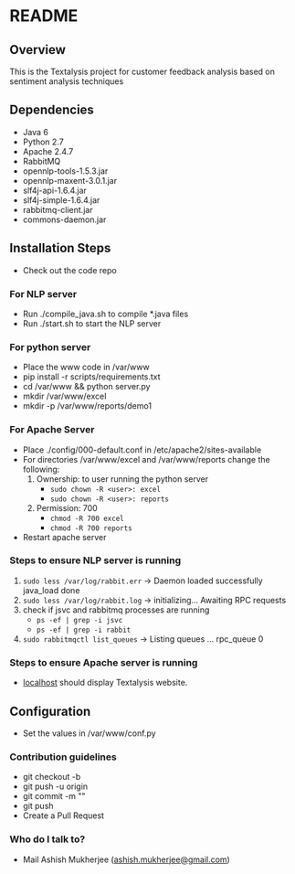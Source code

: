 # README #

## Overview

This is the Textalysis project for customer feedback analysis based on sentiment analysis techniques

## Dependencies

* Java 6
* Python 2.7
* Apache 2.4.7
* RabbitMQ
* opennlp-tools-1.5.3.jar
* opennlp-maxent-3.0.1.jar
* slf4j-api-1.6.4.jar
* slf4j-simple-1.6.4.jar
* rabbitmq-client.jar
* commons-daemon.jar

## Installation Steps

* Check out the code repo

### For NLP server ###

* Run ./compile_java.sh to compile *.java files
* Run ./start.sh to start the NLP server

### For python server ###

* Place the www code in /var/www 
* pip install -r scripts/requirements.txt
* cd /var/www && python server.py
* mkdir /var/www/excel
* mkdir -p /var/www/reports/demo1

### For Apache Server ###

* Place ./config/000-default.conf in /etc/apache2/sites-available
* For directories /var/www/excel and /var/www/reports change the following:
    1. Ownership: to user running the python server
        * ```sudo chown -R <user>: excel```
        * ```sudo chown -R <user>: reports```
    2. Permission: 700
        * ```chmod -R 700 excel```
        * ```chmod -R 700 reports```
* Restart apache server

### Steps to ensure NLP server is running ###

1. ```sudo less /var/log/rabbit.err``` -> Daemon loaded successfully java_load done
2. ```sudo less /var/log/rabbit.log``` -> initializing... Awaiting RPC requests
3. check if jsvc and rabbitmq processes are running
    * ```ps -ef | grep -i jsvc```
    * ```ps -ef | grep -i rabbit```
4. ```sudo rabbitmqctl list_queues``` -> Listing queues ... rpc_queue   0

### Steps to ensure Apache server is running ###

* [localhost](http://localhost) should display Textalysis website.

## Configuration

* Set the values in /var/www/conf.py

### Contribution guidelines ###

* git checkout -b <branch>
* git push -u origin <branch>
* git commit -m "<message>" <files>
* git push
* Create a Pull Request

### Who do I talk to? ###

* Mail Ashish Mukherjee (ashish.mukherjee@gmail.com)
